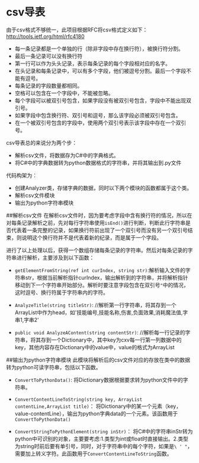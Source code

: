 csv导表
==
由于csv格式不够统一，此项目根据RFC将csv格式定义如下：http://tools.ietf.org/html/rfc4180
- 每一条记录都是一个单独的行（除非字段中存在换行符），被换行符分割。
- 最后一条记录可以没有换行符
- 第一行可以作为头头记录，表示每条记录的每个字段相对应的名字。
- 在头记录和每条记录中，可以有多个字段，他们被逗号分割。最后一个字段不能有逗号。
- 每条记录的字段数量都相同。
- 空格可以包含在一个字段中，不能被忽略。
- 每个字段可以被双引号包含，如果字段没有被双引号包含，字段中不能出现双引号。
- 如果字段中包含换行符、双引号和逗号，那么该字段必须被双引号包含。
- 在一个被双引号包含的字段中，使用两个双引号表示该字段中存在一个双引号。



csv导表总的来说分为两个步：
- 解析csv文件，将数据存为C#中的字典格式。
- 将C#中的字典数据转为python数据格式的字符串，并将其输出到.py文件

代码构架为：
- 创建Analyzer类，存储字典的数据，同时以下两个模块的函数都属于这个类。
- 解析csv文件模块
- 输出为python字符串模块

##解析csv文件
在解析csv文件时，因为要考虑字段中含有换行符的情况，所以在对每条记录解析之前，先对每行字符串使用`isEnd()`进行判断，判断此行字符串是否代表着一条完整的记录，如果换行符前出现了一个双引号而没有另一个双引号结束，则说明这个换行符并不是代表着新的纪录，而是属于一个字段。

进行了以上处理以后，获得一个数组存储每条记录的字符串。然后对每条记录的字符串进行解析，主要涉及到以下函数：


- `getElementFromString(ref int curIndex, string str)`:解析输入文件的字符串str，根据当前解析指针curIndex，输出解析到的字符串，并将解析指针移动到下一个字符串开始部分。解析时要注意字段包含在双引号`"`中的情况，这时逗号、换行符属于字符串内的字符。

- `AnalyzeTitle(string titleStr)`: //解析第一行字符串，将其存到一个ArrayList中作为head，如'技能编号,技能名称,伤害,负面效果,消耗魔法值,字串1,字串2'

- `public void AnalyzeAContent(string contentStr)`:
//解析每一行记录的字符串，将其存到一个Dictionary中，其中key为cxv每一行第一列数据中的key，其他内容存在Dictionary中的value中，value的格式为ArrayList

##输出为python字符串模块
此模块将解析后的csv文件对应的存放在类中的数据转为python可读字符串，包括以下函数。

- `ConvertToPythonData()`:
将Dictionary数据根据要求转为python文件中的字符串。

- `ConvertContentLineToString(string key, ArrayList contentLine,ArrayList title)`：
将Dictionary中的某一个元素（key，value-contentLine<ArrayList>），输出为python字典data的一个元素。该函数用于`ConvertToPythonData()`

- `ConvertStringToPythonElement(string inStr)`：
将C#中的字符串inStr转为python中可识别的对象，主要要考虑:1.类型为int或float时直接输出。2.类型为string时前后要有单引号，同时，对于字符串中的每个字符，如果是`\ ' "`，需要加上转义字符。此函数用于`ConvertContentLineToString`函数。